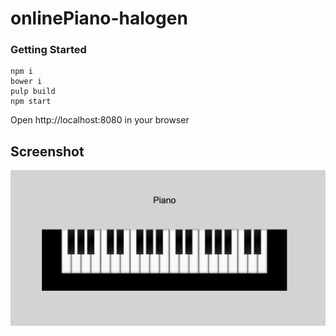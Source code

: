 
# onlinePiano-halogen

### Getting Started
```
npm i
bower i
pulp build
npm start
```
Open http://localhost:8080 in your browser
## Screenshot
![Screenshot](ScreenShot.png)

